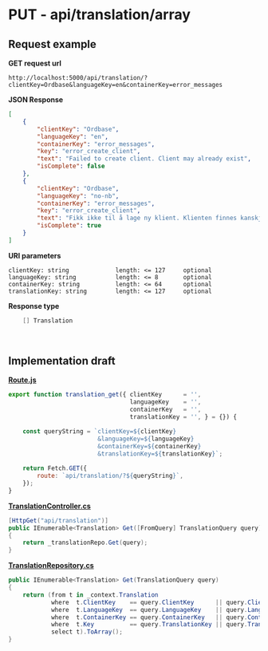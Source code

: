 # PUT - api/translation/array

## Request example 

**GET request url**
```url
http://localhost:5000/api/translation/?clientKey=Ordbase&languageKey=en&containerKey=error_messages
``` 

**JSON Response**
```json
[
    {
        "clientKey": "Ordbase",
        "languageKey": "en",
        "containerKey": "error_messages",
        "key": "error_create_client",
        "text": "Failed to create client. Client may already exist",
        "isComplete": false
    },
    {
        "clientKey": "Ordbase",
        "languageKey": "no-nb",
        "containerKey": "error_messages",
        "key": "error_create_client",
        "text": "Fikk ikke til å lage ny klient. Klienten finnes kanskje fra før?",
        "isComplete": true
    }
]
```

**URI parameters** 

```
clientKey: string             length: <= 127     optional
languageKey: string           length: <= 8       optional
containerKey: string          length: <= 64      optional
translationKey: string        length: <= 127     optional 
``` 

**Response type**
```cs
    [] Translation
```

<br>

## Implementation draft

[**Route.js**](/wwwroot/lib/Route.js)
```javascript
export function translation_get({ clientKey      = '',  
                                  languageKey    = '',  
                                  containerKey   = '',  
                                  translationKey = '', } = {}) { 

    const queryString = `clientKey=${clientKey}
                         &languageKey=${languageKey}
                         &containerKey=${containerKey}
                         &translationKey=${translationKey}`;
    
    return Fetch.GET({  
        route: `api/translation/?${queryString}`,
    }); 
}
```

[**TranslationController.cs**](/controllers/TranslationController.cs)
```cs
[HttpGet("api/translation")]
public IEnumerable<Translation> Get([FromQuery] TranslationQuery query)
{   
    return _translationRepo.Get(query); 
}
```

[**TranslationRepository.cs**](/repositories/TranslationRepository.cs)
```cs
public IEnumerable<Translation> Get(TranslationQuery query)
{
    return (from t in _context.Translation
            where  t.ClientKey    == query.ClientKey      || query.ClientKey      == null           
            where  t.LanguageKey  == query.LanguageKey    || query.LanguageKey    == null       
            where  t.ContainerKey == query.ContainerKey   || query.ContainerKey   == null     
            where  t.Key          == query.TranslationKey || query.TranslationKey == null 
            select t).ToArray();        
}
```